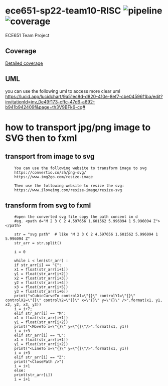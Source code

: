 ece651-sp22-team10-RISC ![pipeline](https://gitlab.oit.duke.edu/zj65/ece651-sp22-team10-risc/badges/main/pipeline.svg) ![coverage](https://gitlab.oit.duke.edu/zj65/ece651-sp22-team10-risc/badges/main/coverage.svg?job=test) 
====================================== 

ECE651 Team Project
## Coverage
[Detailed coverage](https://zj65.pages.oit.duke.edu/ece651-sp22-team10-risc/dashboard.html)


## UML
you can use the following uml to access more clear uml
https://lucid.app/lucidchart/9a51ec8d-d820-410e-8ef7-cbe04596f1ba/edit?invitationId=inv_0e49f173-cffc-47d6-a692-b941b942409f&page=th3V9BFk6-cq#


# how to transport jpg/png image to SVG then to fxml 

## transport from image to svg
        
        You can use the following website to transform image to svg
        https://convertio.co/zh/png-svg/
        https://www.img2go.com/resize-image

        Then use the following website to resize the svg:
        https://www.iloveimg.com/resize-image/resize-svg

## transform from svg to fxml
        
        #open the converted svg file copy the path concent in d
        #eg. <path d="M 2 3 C 2 4.597656 1.601562 5.996094 1 5.996094 Z"> </path>

        str = "svg path"  # like "M 2 3 C 2 4.597656 1.601562 5.996094 1 5.996094 Z"       
        str_arr = str.split()

        i = 0
        
        while i < len(str_arr) :
        if str_arr[i] == "C":
        x1 = float(str_arr[i+1])
        y1 = float(str_arr[i+2])
        x2 = float(str_arr[i+3])
        y2 = float(str_arr[i+4])
        x3 = float(str_arr[i+5])
        y3 = float(str_arr[i+6])
        print("<CubicCurveTo controlX1=\"{}\" controlY1=\"{}\" controlX2=\"{}\" controlY2=\"{}\" x=\"{}\" y=\"{}\" />".format(x1, y1, x2, y2, x3, y3))
        i = i+7;
        elif str_arr[i] == "M":
        x1 = float(str_arr[i+1])
        y1 = float(str_arr[i+2])
        print("<MoveTo x=\"{}\" y=\"{}\"/>".format(x1, y1))
        i = i+3
        elif str_arr[i] == "L":
        x1 = float(str_arr[i+1])
        y1 = float(str_arr[i+2])
        print("<LineTo x=\"{}\" y=\"{}\"/>".format(x1, y1))
        i = i+3
        elif str_arr[i] == "Z":
        print("<ClosePath />")
        i = i+1
        else:
        print(str_arr[i])
        i = i+1